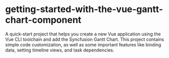 # getting-started-with-the-vue-gantt-chart-component
A quick-start project that helps you create a new Vue application using the Vue CLI toolchain and add the Syncfusion Gantt Chart. This project contains simple code customization, as well as some important features like binding data, setting timeline views, and task dependencies.

